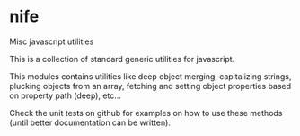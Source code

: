 # nife

Misc javascript utilities

This is a collection of standard generic utilities for javascript.

This modules contains utilities like deep object merging, capitalizing strings, plucking objects from an array, fetching and setting object properties based on property path (deep), etc...

Check the unit tests on github for examples on how to use these methods (until better documentation can be written).
